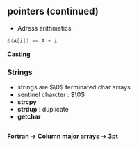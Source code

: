 ## pointers (continued)
- Adress arithmetics
```C
&(A[i]) == A + i 
```
**Casting** 
### Strings
- strings are $\0$ terminated char arrays.
- sentinel charcter : $\0$
- **strcpy**
- **strdup** : duplicate
- **getchar**
```C

```
**Fortran -> Column major arrays -> 3pt**
